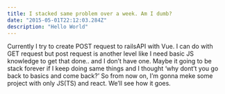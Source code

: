 ```yaml
---
title: I stacked same problem over a week. Am I dumb?
date: "2015-05-01T22:12:03.284Z"
description: "Hello World"
---
```



Currently I try to create POST request to railsAPI with Vue. I can do with GET request but post request is another level like I need basic JS knowledge to get that done.. and I don’t have one. Maybe it going to be stack forever if I keep doing same things and I thought ‘why dont’t you go back to basics and come back?’ So from now on, I’m gonna meke some project with only JS(TS) and react. We’ll see how it goes.
